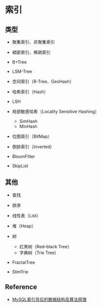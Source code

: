# 索引

## 类型

- 聚集索引、非聚集索引
- 稠密索引、稀疏索引

- B+Tree
- LSM-Tree
- 空间索引（R-Tree、GeoHash）
- 哈希索引（Hash）
- LSH
- 局部敏感哈希（Locality Sensitive Hashing）
    - SimHash
    - MinHash
- 位图索引（BitMap）
- 倒排索引（Inverted）
- BloomFilter
- SkipList

## 其他

- 查找
- 排序

- 线性表（List）
- 堆（Heap）
- 树
    - 红黑树（Red–black Tree）
    - 字典树（Trie Tree）

- FractalTree
- SlimTrie

## Reference

- [MySQL索引背后的数据结构及算法原理](http://blog.codinglabs.org/articles/theory-of-mysql-index.html)